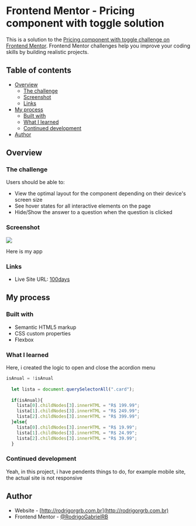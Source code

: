 # Frontend Mentor - Pricing component with toggle solution

This is a solution to the [Pricing component with toggle challenge on Frontend Mentor](https://www.frontendmentor.io/challenges/pricing-component-with-toggle-8vPwRMIC). Frontend Mentor challenges help you improve your coding skills by building realistic projects. 


## Table of contents

- [Overview](#overview)
  - [The challenge](#the-challenge)
  - [Screenshot](#screenshot)
  - [Links](#links)
- [My process](#my-process)
  - [Built with](#built-with)
  - [What I learned](#what-i-learned)
  - [Continued development](#continued-development)
- [Author](#author)


## Overview

### The challenge

Users should be able to:

- View the optimal layout for the component depending on their device's screen size
- See hover states for all interactive elements on the page
- Hide/Show the answer to a question when the question is clicked

### Screenshot

![](https://github.com/RodrigoGabrielRB/100Days100Projects/blob/main/012-princing-component/design/desktop-preview.jpg?raw=true)

Here is my app

### Links

- Live Site URL: [100days](http://rodrigorgrb.com.br/100days/012/)

## My process

### Built with

- Semantic HTML5 markup
- CSS custom properties
- Flexbox

### What I learned

Here, i created the logic to open and close the acordion menu
```js
isAnual = !isAnual
        
  let lista = document.querySelectorAll(".card");
  
  if(isAnual){
    lista[0].childNodes[3].innerHTML = "R$ 199.99";
    lista[1].childNodes[3].innerHTML = "R$ 249.99";
    lista[2].childNodes[3].innerHTML = "R$ 399.99";
  }else{
    lista[0].childNodes[3].innerHTML = "R$ 19.99";
    lista[1].childNodes[3].innerHTML = "R$ 24.99";
    lista[2].childNodes[3].innerHTML = "R$ 39.99";
  }
```

### Continued development

Yeah, in this project, i have pendents things to do, for example mobile site, the actual site is not responsive


## Author

- Website - [http://rodrigorgrb.com.br](http://rodrigorgrb.com.br)
- Frontend Mentor - [@RodrigoGabrielRB](https://www.frontendmentor.io/profile/RodrigoGabrielRB)




